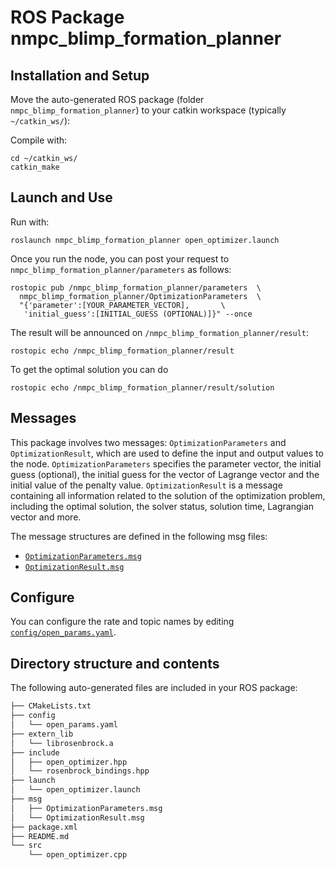 # ROS Package nmpc_blimp_formation_planner


## Installation and Setup

Move the auto-generated ROS package (folder `nmpc_blimp_formation_planner`) to your catkin workspace (typically `~/catkin_ws/`):

Compile with:

```console
cd ~/catkin_ws/
catkin_make
``` 


## Launch and Use

Run with:

```
roslaunch nmpc_blimp_formation_planner open_optimizer.launch
```

Once you run the node, you can post your request to `nmpc_blimp_formation_planner/parameters` as follows:

```
rostopic pub /nmpc_blimp_formation_planner/parameters  \
  nmpc_blimp_formation_planner/OptimizationParameters  \
  "{'parameter':[YOUR_PARAMETER_VECTOR],       \
   'initial_guess':[INITIAL_GUESS (OPTIONAL)]}" --once
```

The result will be announced on `/nmpc_blimp_formation_planner/result`:

```
rostopic echo /nmpc_blimp_formation_planner/result
```

To get the optimal solution you can do

```
rostopic echo /nmpc_blimp_formation_planner/result/solution
```

## Messages

This package involves two messages: `OptimizationParameters` 
and `OptimizationResult`, which are used to define the input 
and output values to the node. `OptimizationParameters` specifies
the parameter vector, the initial guess (optional), the initial
guess for the vector of Lagrange vector and the initial value
of the penalty value. `OptimizationResult` is a message containing
all information related to the solution of the optimization 
problem, including the optimal solution, the solver status, 
solution time, Lagrangian vector and more. 

The message structures are defined in the following msg files:  

- [`OptimizationParameters.msg`](msg/OptimizationParameters.msg)
- [`OptimizationResult.msg`](msg/OptimizationResult.msg)


## Configure

You can configure the rate and topic names by editing 
[`config/open_params.yaml`](config/open_params.yaml).


## Directory structure and contents

The following auto-generated files are included in your ROS package:

```txt
├── CMakeLists.txt
├── config
│   └── open_params.yaml
├── extern_lib
│   └── librosenbrock.a
├── include
│   ├── open_optimizer.hpp
│   └── rosenbrock_bindings.hpp
├── launch
│   └── open_optimizer.launch
├── msg
│   ├── OptimizationParameters.msg
│   └── OptimizationResult.msg
├── package.xml
├── README.md
└── src
    └── open_optimizer.cpp
```